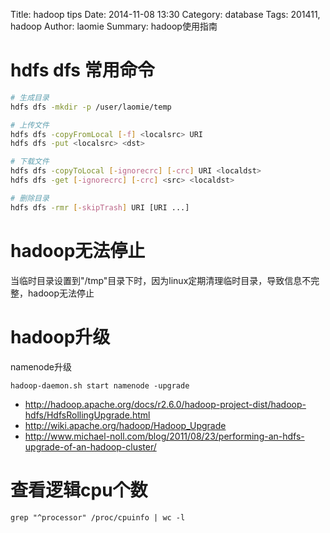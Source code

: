 Title: hadoop tips
Date: 2014-11-08 13:30
Category: database
Tags: 201411, hadoop
Author: laomie
Summary: hadoop使用指南

hdfs dfs 常用命令
========================
```bash
# 生成目录
hdfs dfs -mkdir -p /user/laomie/temp

# 上传文件
hdfs dfs -copyFromLocal [-f] <localsrc> URI
hdfs dfs -put <localsrc> <dst>

# 下载文件
hdfs dfs -copyToLocal [-ignorecrc] [-crc] URI <localdst>
hdfs dfs -get [-ignorecrc] [-crc] <src> <localdst>

# 删除目录
hdfs dfs -rmr [-skipTrash] URI [URI ...]
```

hadoop无法停止
=========================
当临时目录设置到"/tmp"目录下时，因为linux定期清理临时目录，导致信息不完整，hadoop无法停止

hadoop升级
=========================
namenode升级
```
hadoop-daemon.sh start namenode -upgrade
```
* <http://hadoop.apache.org/docs/r2.6.0/hadoop-project-dist/hadoop-hdfs/HdfsRollingUpgrade.html>
* <http://wiki.apache.org/hadoop/Hadoop_Upgrade>
* <http://www.michael-noll.com/blog/2011/08/23/performing-an-hdfs-upgrade-of-an-hadoop-cluster/>

查看逻辑cpu个数
====================
```
grep "^processor" /proc/cpuinfo | wc -l
```
